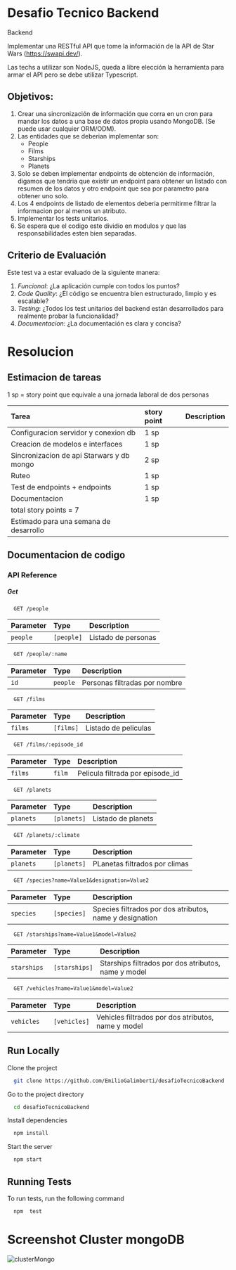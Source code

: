 
# Desafio Tecnico Backend
Backend

Implementar una RESTful API que tome la información de la API de Star Wars (https://swapi.dev/).

Las techs a utilizar son NodeJS, queda a libre elección la herramienta para armar el API pero se debe utilizar Typescript.

## Objetivos:

1. Crear una sincronización de información que corra en un cron para mandar los datos a una base de datos propia usando MongoDB. (Se puede usar cualquier ORM/ODM).
2. Las entidades que se deberian implementar son:
   * People
   * Films
   * Starships
   * Planets
3.  Solo se deben implementar endpoints de obtención de información, digamos que tendria que existir un endpoint para obtener un listado con resumen de los datos y otro endpoint que sea por parametro para obtener uno solo.
4. Los 4 endpoints de listado de elementos deberia permitirme filtrar la informacion por al menos un atributo.
5. Implementar los tests unitarios.
6. Se espera que el codigo este dividio en modulos y que las responsabilidades esten bien separadas.

## Criterio de Evaluación

Este test va a estar evaluado de la siguiente manera:

1. *Funcional*: ¿La aplicación cumple con todos los puntos?
2. *Code Quality*: ¿El código se encuentra bien estructurado, limpio y es escalable? 
3. *Testing*: ¿Todos los test unitarios del backend están desarrollados para realmente probar la funcionalidad?
4. *Documentacion*: ¿La documentación es clara y concisa?


# Resolucion

## Estimacion de tareas

1 sp = story point que equivale a una jornada laboral de dos personas

| Tarea | story point     | Description                       |
| :-------- | :------- | :-------------------------------- |
| Configuracion servidor y conexion db      | 1 sp |  |
|Creacion de modelos e interfaces | 1 sp|||
|Sincronizacion de api Starwars y db mongo|2 sp|||
|Ruteo|1 sp|||
|Test de endpoints + endpoints |1 sp|||
|Documentacion|1 sp|||
|total story points = 7|
|Estimado para una semana de desarrollo|


## Documentacion de codigo


### API Reference

##### Get 

```http
  GET /people
```

| Parameter | Type     | Description                |
| :-------- | :------- | :------------------------- |
| `people` | `[people]` |Listado de personas |

```http
  GET /people/:name
```

| Parameter | Type     | Description                       |
| :-------- | :------- | :-------------------------------- |
| `id`      | `people` | Personas filtradas por nombre |



```http
  GET /films
```

| Parameter | Type     | Description                       |
| :-------- | :------- | :-------------------------------- |
| `films`      | `[films]` | Listado de peliculas |

```http
  GET /films/:episode_id
```
| Parameter | Type     | Description                       |
| :-------- | :------- | :-------------------------------- |
| `films`      | `film` | Pelicula filtrada por episode_id |

```http
  GET /planets
```
| Parameter | Type     | Description                       |
| :-------- | :------- | :-------------------------------- |
| `planets`      | `[planets]` | Listado de planets |

```http
  GET /planets/:climate
```
| Parameter | Type     | Description                       |
| :-------- | :------- | :-------------------------------- |
| `planets`      | `[planets]` | PLanetas filtrados por climas|


```http
  GET /species?name=Value1&designation=Value2
```
| Parameter | Type     | Description                       |
| :-------- | :------- | :-------------------------------- |
| `species`      | `[species]` | Species filtrados por dos atributos, name y designation |

```http
  GET /starships?name=Value1&model=Value2
```
| Parameter | Type     | Description                       |
| :-------- | :------- | :-------------------------------- |
| `starships`      | `[starships]` | Starships filtrados por dos atributos, name y model |

```http
  GET /vehicles?name=Value1&model=Value2
```
| Parameter | Type     | Description                       |
| :-------- | :------- | :-------------------------------- |
| `vehicles`      | `[vehicles]` | Vehicles filtrados por dos atributos, name y model |




## Run Locally

Clone the project

```bash
  git clone https://github.com/EmilioGalimberti/desafioTecnicoBackend
```

Go to the project directory

```bash
  cd desafioTecnicoBackend
```

Install dependencies

```bash
  npm install
```

Start the server

```bash
  npm start
```


## Running Tests

To run tests, run the following command

```bash
  npm  test
```


# Screenshot Cluster mongoDB

![clusterMongo](https://github.com/EmilioGalimberti/desafioTecnicoBackend/assets/51717240/8ad5ecf1-c75b-4fa6-a7c9-5fd75f0341aa)

